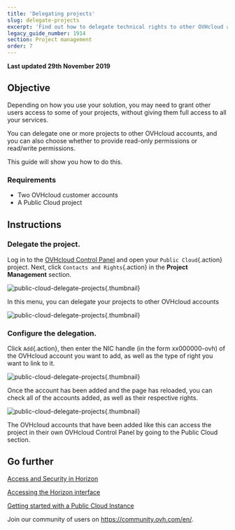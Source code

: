 ```yaml
---
title: 'Delegating projects'
slug: delegate-projects
excerpt: 'Find out how to delegate technical rights to other OVHcloud accounts for a Public Cloud project'
legacy_guide_number: 1914
section: Project management
order: 7
---
```


**Last updated 29th November 2019**
 
## Objective

Depending on how you use your solution, you may need to grant other users access to some of your projects, without giving them full access to all your services. 

You can delegate one or more projects to other OVHcloud accounts, and you can also choose whether to provide read-only permissions or read/write permissions.

This guide will show you how to do this.


### Requirements

- Two OVHcloud customer accounts
- A Public Cloud project


## Instructions 

### Delegate the project.

Log in to the [OVHcloud Control Panel](https://ca.ovh.com/auth/?action=gotomanager&from=https://www.ovh.com/world/&ovhSubsidiary=we) and open your `Public Cloud`{.action} project. Next, click `Contacts and Rights`{.action} in the **Project Management** section.


![public-cloud-delegate-projects](images/pcidelegateprojects1.png){.thumbnail}

In this menu, you can delegate your projects to other OVHcloud accounts

![public-cloud-delegate-projects](images/pcidelegateprojects2.png){.thumbnail}

### Configure the delegation.

Click `Add`{.action}, then enter the NIC handle (in the form xx000000-ovh) of the OVHcloud account you want to add, as well as the type of right you want to link to it.

![public-cloud-delegate-projects](images/pcidelegateprojects3.png){.thumbnail}

Once the account has been added and the page has reloaded, you can check all of the accounts added, as well as their respective rights.

![public-cloud-delegate-projects](images/pcidelegateprojects4.png){.thumbnail}

The OVHcloud accounts that have been added like this can access the project in their own OVHcloud Control Panel by going to the Public Cloud section.

## Go further

[Access and Security in Horizon](../access_and_security_in_horizon/)

[Accessing the Horizon interface](../configure_user_access_to_horizon/)

[Getting started with a Public Cloud Instance](../get-started-with-a-public-cloud-instance/)

Join our community of users on <https://community.ovh.com/en/>.
